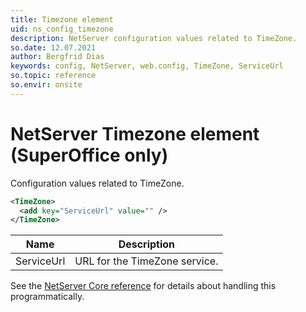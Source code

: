 ```yaml
---
title: Timezone element
uid: ns_config_timezone
description: NetServer configuration values related to TimeZone.
so.date: 12.07.2021
author: Bergfrid Dias
keywords: config, NetServer, web.config, TimeZone, ServiceUrl
so.topic: reference
so.envir: onsite
---
```


# NetServer Timezone element (SuperOffice only)

Configuration values related to TimeZone.

```XML
<TimeZone>
  <add key="ServiceUrl" value="" />
</TimeZone>
```

| Name | Description |
|---|---|
| ServiceUrl | URL for the TimeZone service. |

See the [NetServer Core reference][1] for details about handling this programmatically.

<!-- Referenced links -->
[1]: <xref:SuperOffice.Configuration.ConfigFile.Timezone>
